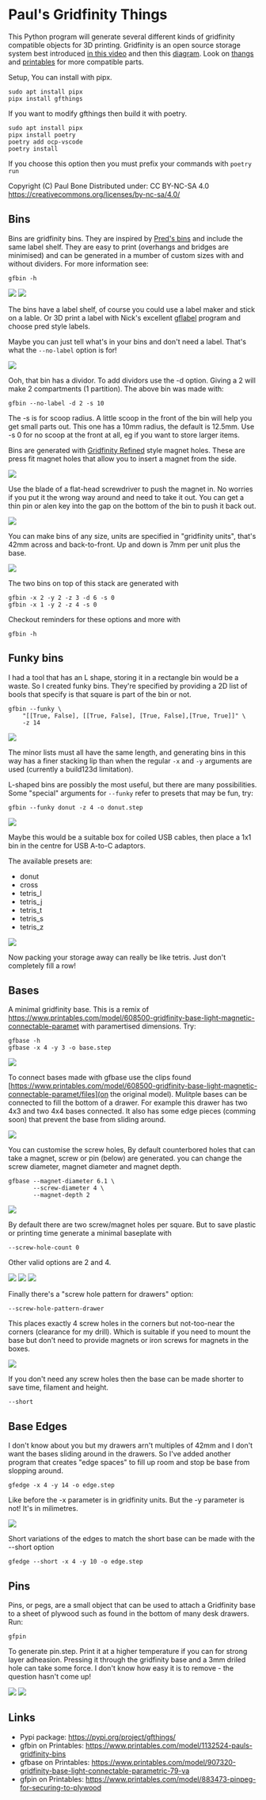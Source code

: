 
Paul's Gridfinity Things
========================

This Python program will generate several different kinds of gridfinity
compatible objects for 3D printing.
Gridfinity is an open source storage system best introduced
[in this video](https://www.youtube.com/watch?v=ra_9zU-mnl8) and then this
[diagram](https://gridfinity.xyz/specification/).
Look on [thangs](thangs.com) and 
[printables](printables.com) for more compatible parts.

Setup, You can install with pipx.

    sudo apt install pipx
    pipx install gfthings

If you want to modify gfthings then build it with poetry.

    sudo apt install pipx
    pipx install poetry
    poetry add ocp-vscode
    poetry install

If you choose this option then you must prefix your commands with
`poetry run`

Copyright (C) Paul Bone
Distributed under: CC BY-NC-SA 4.0
https://creativecommons.org/licenses/by-nc-sa/4.0/


Bins
----

Bins are gridfinity bins.  They are inspired by
[Pred's bins](https://www.printables.com/model/592545-gridfinity-bin-with-printable-label-by-pred-parame)
and include the same label shelf.
They are easy to print (overhangs and bridges are minimised) and can be
generated in a mumber of custom sizes with and without dividers.  For more
information see:

    gfbin -h

![](images/bin-render.png)
![](images/bin-irl.jpeg)

The bins have a label shelf, of course you could use a label maker and stick
on a lable.
Or 3D print a label with Nick's excellent
[gflabel](https://github.com/ndevenish/gflabel) program and choose pred
style labels.

Maybe you can just tell what's in your bins and don't need a label.  That's
what the `--no-label` option is for!

![](images/bin-no-label.jpeg)

Ooh, that bin has a dividor.  To add dividors use the -d option.  Giving a 2
will make 2 compartments (1 partition).  The above bin was made with:

    gfbin --no-label -d 2 -s 10

The -s is for scoop radius.  A little scoop in the front of the bin will
help you get small parts out.  This one has a 10mm radius, the default is
12.5mm.  Use -s 0 for no scoop at the front at all, eg if you want to store
larger items.

Bins are generated with
[Gridfinity Refined](https://www.printables.com/model/413761-gridfinity-refined)
style magnet holes.  These are press fit magnet holes that allow you to
insert a magnet from the side.

![](images/bin-refined.png)

Use the blade of a flat-head screwdriver to push the magnet in.  No worries
if you put it the wrong way around and need to take it out.  You can get a
thin pin or alen key into the gap on the bottom of the bin to push it back
out.

![](images/bin-refined-insert.jpeg)

You can make bins of any size, units are specified in "gridfinity units",
that's 42mm across and back-to-front. Up and down is 7mm per unit
plus the base.

![](images/bin-sizes.jpeg)

The two bins on top of this stack are generated with 

    gfbin -x 2 -y 2 -z 3 -d 6 -s 0
    gfbin -x 1 -y 2 -z 4 -s 0

Checkout reminders for these options and more with

    gfbin -h

Funky bins
----------

I had a tool that has an L shape, storing it in a rectangle bin would be a waste.  So I created funky bins.  They're specified by providing a 2D list of bools that specify is that square is part of the bin or not.

    gfbin --funky \
        "[[True, False], [[True, False], [True, False],[True, True]]" \
        -z 14

![](images/big_l.png)

The minor lists must all have the same length, and generating bins in this way has a finer stacking lip than when the regular `-x` and `-y` arguments are used (currently a build123d limitation).

L-shaped bins are possibly the most useful, but there are many possibilities.  Some "special" arguments for `--funky` refer to presets that may be fun, try:

    gfbin --funky donut -z 4 -o donut.step

![](images/donut.png)

Maybe this would be a suitable box for coiled USB cables, then place a 1x1 bin in the centre for USB A-to-C adaptors.

The available presets are:

 * donut
 * cross
 * tetris_l
 * tetris_j
 * tetris_t
 * tetris_s
 * tetris_z

![](images/tetris_l.jpeg)

Now packing your storage away can really be like tetris.  Just don't completely fill a row!

Bases
-----

A minimal gridfinity base.  This is a remix of
https://www.printables.com/model/608500-gridfinity-base-light-magnetic-connectable-paramet
with paramertised dimensions.  Try:

    gfbase -h
    gfbase -x 4 -y 3 -o base.step

![](images/base-4x3.png)

To connect bases made with gfbase use the clips found
[https://www.printables.com/model/608500-gridfinity-base-light-magnetic-connectable-paramet/files](on the original model).
Mulitple bases can be connected to fill the bottom of a drawer.
For example this drawer has two 4x3 and two 4x4 bases connected.  It also
has some edge pieces (comming soon) that prevent the base from sliding
around.

![](images/base-irl.jpg)

You can customise the screw holes, By default counterbored holes that can
take a magnet, screw or pin (below) are generated.  you can change the screw
diameter, magnet diameter and magnet depth.

    gfbase --magnet-diameter 6.1 \
           --screw-diameter 4 \
           --magnet-depth 2

![](images/base-counterbore.png)

By default there are two screw/magnet holes per square.  But to save plastic
or printing time generate a minimal baseplate with

    --screw-hole-count 0

Other valid options are 2 and 4.

![](images/base-screws0.png)
![](images/base-screws2.png)
![](images/base-screws4.png)

Finally there's a "screw hole pattern for drawers" option:

    --screw-hole-pattern-drawer

This places exactly 4 screw holes in the corners but not-too-near the
corners (clearance for my drill).  Which is suitable if you need to mount
the base but don't need to provide magnets or iron screws for magnets in the
boxes.

![](images/base-screws-drawer.png)

If you don't need any screw holes then the base can be made shorter to save time, filament and height.

    --short

Base Edges
----------

I don't know about you but my drawers arn't multiples of 42mm and I don't want the bases sliding around in the drawers.  So I've added another program that creates "edge spaces" to fill up room and stop be base from slopping around.

    gfedge -x 4 -y 14 -o edge.step

Like before the -x parameter is in gridfinity units.  But the -y parameter is not!  It's in milimetres.

![](images/edge.png)

Short variations of the edges to match the short base can be made with the --short option

    gfedge --short -x 4 -y 10 -o edge.step

Pins
----

Pins, or pegs, are a small object that can be used to attach a Gridfinity
base to a sheet of plywood such as found in the bottom of many desk drawers.
Run:

    gfpin

To generate pin.step.  Print it at a higher temperature if you can for
strong layer adheasion.  Pressing it through the gridfinity base and a 3mm
driled hole can take some force.  I don't know how easy it is to remove -
the question hasn't come up!

![](images/pin-render.png)
![](images/pin-irl.jpeg)


Links
-----

 * Pypi package: https://pypi.org/project/gfthings/
 * gfbin on Printables: https://www.printables.com/model/1132524-pauls-gridfinity-bins
 * gfbase on Printables: https://www.printables.com/model/907320-gridfinity-base-light-connectable-parametric-79-va
 * gfpin on Printables: https://www.printables.com/model/883473-pinpeg-for-securing-to-plywood


